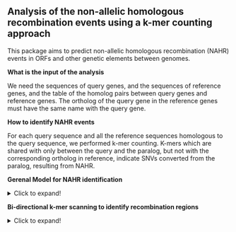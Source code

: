 ## Analysis of the non-allelic homologous recombination events using a k-mer counting approach

This package aims to predict non-allelic homologous recombination (NAHR) events in ORFs and other genetic elements between genomes.

**What is the input of the analysis**

We need the sequences of query genes, and the sequences of reference genes, and the table of the homolog pairs between query genes and reference genes. The ortholog of the query gene in the reference genes must have the same name with the query gene.


**How to identify NAHR events**

For each query sequence and all the reference sequences homologous to the query sequence, we performed k-mer counting. K-mers which are shared with only between the query and the paralog, but not with the corresponding ortholog in reference, indicate SNVs converted from the paralog, resulting from NAHR.


**Gerenal Model for NAHR identification**

<details>
  <summary>Click to expand!</summary>
For a given query sequence and a set of reference sequences, we speculated that the query sequence is generated by 1) minimal number of mutations; 2) minimal number of non-overlapping sequential NAHR events. By means of minimal number of mutations, all the SNVs between the query and the ortholog that can be the result of conversion from NAHR with a paralog are considered to be recombinant SNVs, rather than mutations relative to the ortholog. By means of minimal number of non-overlapping sequential NAHR events: 1) The query sequence will be separated into regions based on the source of the recombination event, each of which represents one NAHR event or the original ortholog. 2) None of the two adjacent regions are derived from the a shared reference gene, because we can decrease the number of events by combining the two regions. 3) Furthermore, the analysis also works without an identified ortholog. The "ortholog" is dynamically identified and updated during the k-mer scanning along the query sequence (details in the following sections).  


We further defined minimal recombination regions and the homologous flanking regions. Recombination regions are regions containing sequences shared only with the query and the corresponding reference sequence(s). The minimal recombinations have two levels of definition: 1) Minimal number of recombination regions. There is one minimal recombination region within one recombination region. The number of minimal recombination region is minimized because the number of recombination region is minimized. 2) Minimal length of the recombination region. Each minimal recombination region is trimmed to the first and last k-mer variation shared specifically between the query sequence and the reference sequence(s) within the recombination region. Thus, all the sequences between the two minimal recombination regions are shared between the query sequence and the two sets of reference sequences corresponding to the two minimal recombination regions, except for mutation events; i.e, those sequences are the possible flanking homologous regions with maximal length associated with the recombination.
  
</details>

**Bi-directional k-mer scanning to identify recombination regions**

<details>
  <summary>Click to expand!</summary>
  
</details>
  
  
